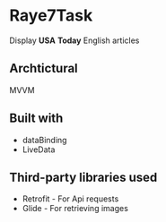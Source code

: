 # Raye7Task

Display **USA** **Today** English articles

## Archtictural
MVVM

## Built with
* dataBinding
* LiveData

## Third-party libraries used
* Retrofit - For Api requests
* Glide - For retrieving images
